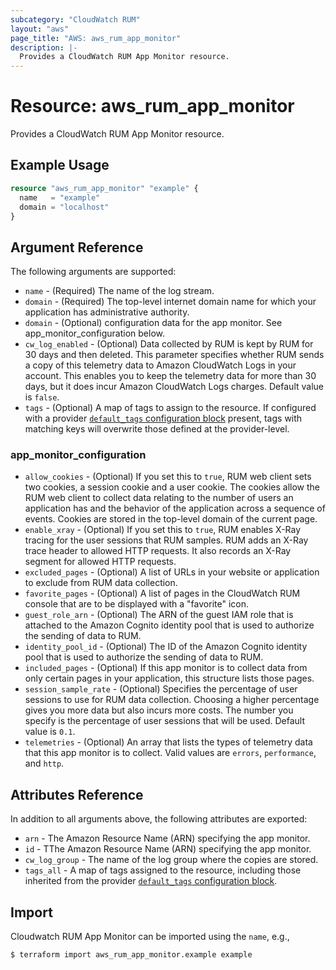 ```yaml
---
subcategory: "CloudWatch RUM"
layout: "aws"
page_title: "AWS: aws_rum_app_monitor"
description: |-
  Provides a CloudWatch RUM App Monitor resource.
---
```


# Resource: aws_rum_app_monitor

Provides a CloudWatch RUM App Monitor resource.

## Example Usage

```terraform
resource "aws_rum_app_monitor" "example" {
  name   = "example"
  domain = "localhost"
}
```

## Argument Reference

The following arguments are supported:

* `name` - (Required) The name of the log stream.
* `domain` - (Required) The top-level internet domain name for which your application has administrative authority.
* `domain` - (Optional) configuration data for the app monitor. See app_monitor_configuration below.
* `cw_log_enabled` - (Optional) Data collected by RUM is kept by RUM for 30 days and then deleted. This parameter  specifies whether RUM sends a copy of this telemetry data to Amazon CloudWatch Logs in your account. This enables you to keep the telemetry data for more than 30 days, but it does incur Amazon CloudWatch Logs charges. Default value is `false`.
* `tags` - (Optional) A map of tags to assign to the resource. If configured with a provider [`default_tags` configuration block](/docs/providers/aws/index.html#default_tags-configuration-block) present, tags with matching keys will overwrite those defined at the provider-level.

### app_monitor_configuration

* `allow_cookies` - (Optional) If you set this to `true`, RUM web client sets two cookies, a session cookie  and a user cookie. The cookies allow the RUM web client to collect data relating to the number of users an application has and the behavior of the application across a sequence of events. Cookies are stored in the top-level domain of the current page.
* `enable_xray` - (Optional) If you set this to `true`, RUM enables X-Ray tracing for the user sessions  that RUM samples. RUM adds an X-Ray trace header to allowed HTTP requests. It also records an X-Ray segment for allowed HTTP requests.
* `excluded_pages` - (Optional) A list of URLs in your website or application to exclude from RUM data collection.
* `favorite_pages` - (Optional) A list of pages in the CloudWatch RUM console that are to be displayed with a "favorite" icon.
* `guest_role_arn` - (Optional) The ARN of the guest IAM role that is attached to the Amazon Cognito identity pool that is used to authorize the sending of data to RUM.
* `identity_pool_id` - (Optional) The ID of the Amazon Cognito identity pool that is used to authorize the sending of data to RUM.
* `included_pages` - (Optional)  If this app monitor is to collect data from only certain pages in your application, this structure lists those pages.
* `session_sample_rate` - (Optional) Specifies the percentage of user sessions to use for RUM data collection. Choosing a higher percentage gives you more data but also incurs more costs. The number you specify is the percentage of user sessions that will be used. Default value is `0.1`.
* `telemetries` - (Optional) An array that lists the types of telemetry data that this app monitor is to collect. Valid values are `errors`, `performance`, and `http`.

## Attributes Reference

In addition to all arguments above, the following attributes are exported:

* `arn` - The Amazon Resource Name (ARN) specifying the app monitor.
* `id` - TThe Amazon Resource Name (ARN) specifying the app monitor.
* `cw_log_group` - The name of the log group where the copies are stored.
* `tags_all` - A map of tags assigned to the resource, including those inherited from the provider [`default_tags` configuration block](/docs/providers/aws/index.html#default_tags-configuration-block).

## Import

Cloudwatch RUM App Monitor can be imported using the `name`, e.g.,

```
$ terraform import aws_rum_app_monitor.example example
```

